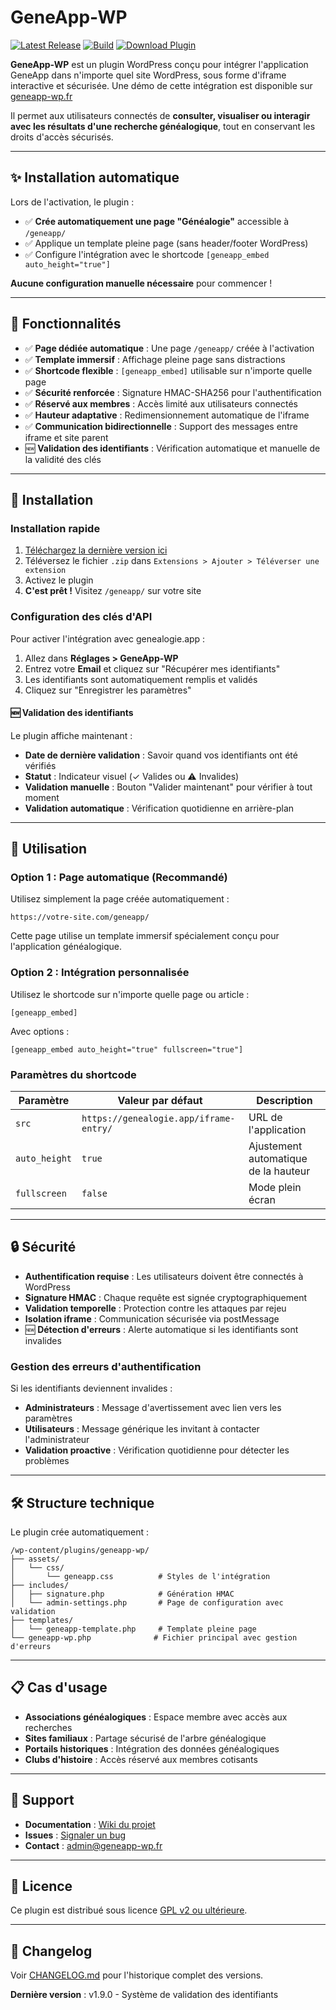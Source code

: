 # GeneApp-WP

[![Latest Release](https://img.shields.io/github/v/release/frankbracq/geneapp-wp?label=Latest%20Release)](https://github.com/frankbracq/geneapp-wp/releases/latest)
[![Build](https://github.com/frankbracq/geneapp-wp/actions/workflows/tag-and-build.yml/badge.svg)](https://github.com/frankbracq/geneapp-wp/actions)
[![Download Plugin](https://img.shields.io/github/downloads/frankbracq/geneapp-wp/total?label=Download%20Plugin)](https://github.com/frankbracq/geneapp-wp/releases/latest)

**GeneApp-WP** est un plugin WordPress conçu pour intégrer l'application GeneApp dans n'importe quel site WordPress, sous forme d'iframe interactive et sécurisée. Une démo de cette intégration est disponible sur [geneapp-wp.fr](https://geneapp-wp.fr)

Il permet aux utilisateurs connectés de **consulter, visualiser ou interagir avec les résultats d'une recherche généalogique**, tout en conservant les droits d'accès sécurisés.

---

## ✨ Installation automatique

Lors de l'activation, le plugin :
- ✅ **Crée automatiquement une page "Généalogie"** accessible à `/geneapp/`
- ✅ Applique un template pleine page (sans header/footer WordPress)
- ✅ Configure l'intégration avec le shortcode `[geneapp_embed auto_height="true"]`

**Aucune configuration manuelle nécessaire** pour commencer !

---

## 🔧 Fonctionnalités

- ✅ **Page dédiée automatique** : Une page `/geneapp/` créée à l'activation
- ✅ **Template immersif** : Affichage pleine page sans distractions
- ✅ **Shortcode flexible** : `[geneapp_embed]` utilisable sur n'importe quelle page
- ✅ **Sécurité renforcée** : Signature HMAC-SHA256 pour l'authentification
- ✅ **Réservé aux membres** : Accès limité aux utilisateurs connectés
- ✅ **Hauteur adaptative** : Redimensionnement automatique de l'iframe
- ✅ **Communication bidirectionnelle** : Support des messages entre iframe et site parent
- 🆕 **Validation des identifiants** : Vérification automatique et manuelle de la validité des clés

---

## 🚀 Installation

### Installation rapide

1. [Téléchargez la dernière version ici](https://github.com/frankbracq/geneapp-wp/releases/latest)
2. Téléversez le fichier `.zip` dans `Extensions > Ajouter > Téléverser une extension`
3. Activez le plugin
4. **C'est prêt !** Visitez `/geneapp/` sur votre site

### Configuration des clés d'API

Pour activer l'intégration avec genealogie.app :

1. Allez dans **Réglages > GeneApp-WP**
2. Entrez votre **Email** et cliquez sur "Récupérer mes identifiants"
3. Les identifiants sont automatiquement remplis et validés
4. Cliquez sur "Enregistrer les paramètres"

#### 🆕 Validation des identifiants

Le plugin affiche maintenant :
- **Date de dernière validation** : Savoir quand vos identifiants ont été vérifiés
- **Statut** : Indicateur visuel (✓ Valides ou ⚠ Invalides)
- **Validation manuelle** : Bouton "Valider maintenant" pour vérifier à tout moment
- **Validation automatique** : Vérification quotidienne en arrière-plan

---

## 📖 Utilisation

### Option 1 : Page automatique (Recommandé)

Utilisez simplement la page créée automatiquement :
```
https://votre-site.com/geneapp/
```

Cette page utilise un template immersif spécialement conçu pour l'application généalogique.

### Option 2 : Intégration personnalisée

Utilisez le shortcode sur n'importe quelle page ou article :

```
[geneapp_embed]
```

Avec options :
```
[geneapp_embed auto_height="true" fullscreen="true"]
```

### Paramètres du shortcode

| Paramètre | Valeur par défaut | Description |
|-----------|-------------------|-------------|
| `src` | `https://genealogie.app/iframe-entry/` | URL de l'application |
| `auto_height` | `true` | Ajustement automatique de la hauteur |
| `fullscreen` | `false` | Mode plein écran |

---

## 🔒 Sécurité

- **Authentification requise** : Les utilisateurs doivent être connectés à WordPress
- **Signature HMAC** : Chaque requête est signée cryptographiquement
- **Validation temporelle** : Protection contre les attaques par rejeu
- **Isolation iframe** : Communication sécurisée via postMessage
- 🆕 **Détection d'erreurs** : Alerte automatique si les identifiants sont invalides

### Gestion des erreurs d'authentification

Si les identifiants deviennent invalides :
- **Administrateurs** : Message d'avertissement avec lien vers les paramètres
- **Utilisateurs** : Message générique les invitant à contacter l'administrateur
- **Validation proactive** : Vérification quotidienne pour détecter les problèmes

---

## 🛠️ Structure technique

Le plugin crée automatiquement :

```
/wp-content/plugins/geneapp-wp/
├── assets/
│   └── css/
│       └── geneapp.css          # Styles de l'intégration
├── includes/
│   ├── signature.php            # Génération HMAC
│   └── admin-settings.php       # Page de configuration avec validation
├── templates/
│   └── geneapp-template.php     # Template pleine page
└── geneapp-wp.php              # Fichier principal avec gestion d'erreurs
```

---

## 📋 Cas d'usage

- **Associations généalogiques** : Espace membre avec accès aux recherches
- **Sites familiaux** : Partage sécurisé de l'arbre généalogique
- **Portails historiques** : Intégration des données généalogiques
- **Clubs d'histoire** : Accès réservé aux membres cotisants

---

## 🤝 Support

- **Documentation** : [Wiki du projet](https://github.com/frankbracq/geneapp-wp/wiki)
- **Issues** : [Signaler un bug](https://github.com/frankbracq/geneapp-wp/issues)
- **Contact** : admin@geneapp-wp.fr

---

## 📜 Licence

Ce plugin est distribué sous licence [GPL v2 ou ultérieure](https://www.gnu.org/licenses/old-licenses/gpl-2.0.html).

---

## 🔄 Changelog

Voir [CHANGELOG.md](CHANGELOG.md) pour l'historique complet des versions.

**Dernière version** : v1.9.0 - Système de validation des identifiants
